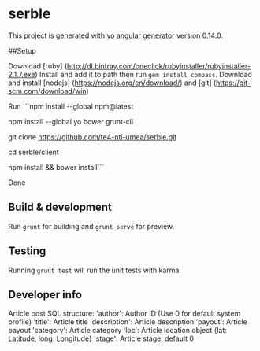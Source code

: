 # serble

This project is generated with [yo angular generator](https://github.com/yeoman/generator-angular)
version 0.14.0.

##Setup

Download [ruby] (http://dl.bintray.com/oneclick/rubyinstaller/rubyinstaller-2.1.7.exe)
Install  and add it to path then run `gem install compass`.
Download and install [nodejs] (https://nodejs.org/en/download/) and [git]  (https://git-scm.com/download/win)

Run ```npm install --global npm@latest

 npm install --global yo bower grunt-cli
 
 git clone https://github.com/te4-nti-umea/serble.git
 
 cd serble/client
 
 npm install && bower install```

Done


## Build & development
Run `grunt` for building and `grunt serve` for preview. 

## Testing

Running `grunt test` will run the unit tests with karma.


## Developer info

Article post SQL structure:
'author': Author ID (Use 0 for default system profile)
'title': Article title
'description': Article description
'payout': Article payout
'category': Article category
'loc': Article location object {lat: Latitude, long: Longitude}
'stage': Article stage, default 0

